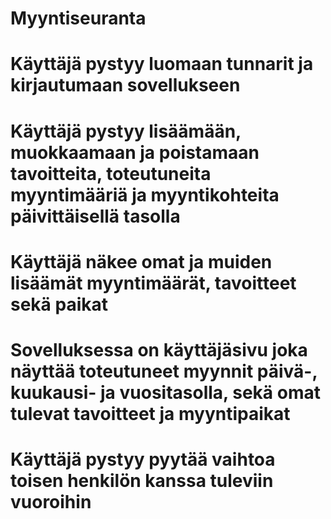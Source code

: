 # Myyntiseuranta

# Käyttäjä pystyy luomaan tunnarit ja kirjautumaan sovellukseen
# Käyttäjä pystyy lisäämään, muokkaamaan ja poistamaan tavoitteita, toteutuneita myyntimääriä ja myyntikohteita päivittäisellä tasolla
# Käyttäjä näkee omat ja muiden lisäämät myyntimäärät, tavoitteet sekä paikat
# Sovelluksessa on käyttäjäsivu joka näyttää toteutuneet myynnit päivä-, kuukausi- ja vuositasolla, sekä omat tulevat tavoitteet ja myyntipaikat
# Käyttäjä pystyy pyytää vaihtoa toisen henkilön kanssa tuleviin vuoroihin
